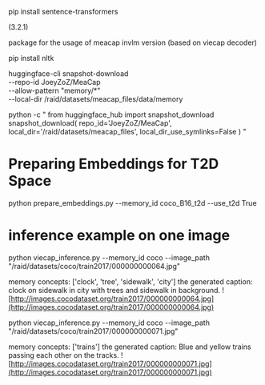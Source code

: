 pip install sentence-transformers


(3.2.1)


package for the usage of meacap invlm version (based on viecap decoder)

pip install nltk

huggingface-cli snapshot-download \
  --repo-id JoeyZoZ/MeaCap \
  --allow-pattern "memory/*" \
  --local-dir /raid/datasets/meacap_files/data/memory

python -c "
from huggingface_hub import snapshot_download
snapshot_download(
    repo_id='JoeyZoZ/MeaCap',
    local_dir='/raid/datasets/meacap_files',
    local_dir_use_symlinks=False
)
"

# Preparing Embeddings for T2D Space

python prepare_embeddings.py --memory_id coco_B16_t2d --use_t2d True


# inference example on one image

python viecap_inference.py --memory_id coco --image_path "/raid/datasets/coco/train2017/000000000064.jpg"


memory concepts: ['clock', 'tree', 'sidewalk', 'city']
the generated caption:  clock on sidewalk in city with trees and sidewalk in background.
![http://images.cocodataset.org/train2017/000000000064.jpg](http://images.cocodataset.org/train2017/000000000064.jpg)



python viecap_inference.py --memory_id coco --image_path "/raid/datasets/coco/train2017/000000000071.jpg"


memory concepts: ['trains']
the generated caption:  Blue and yellow trains passing each other on the tracks.
![http://images.cocodataset.org/train2017/000000000071.jpg](http://images.cocodataset.org/train2017/000000000071.jpg)


